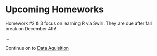 # Upcoming Homeworks 

Homework #2 & 3 focus on learning R via Swirl. They are due after fall break on December 4th!

...

Continue on to [Data Aquisition](2_6_Data_Aquisition.md)
